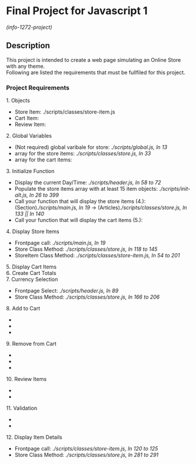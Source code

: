 # Final Project for Javascript 1

<em>(info-1272-project)</em>

<h2>Description</h2>
<p>This project is intended to create a web page simulating an Online Store with any theme.<br>
Following are listed the requirements that must be fullfiled for this project.</p>

<h3>Project Requirements</h3> 
1. Objects
<ul>
    <li>Store Item: ./scripts/classes/store-item.js</li>
    <li>Cart Item: </li>
    <li>Review Item: </li>
</ul>
2. Global Variables
<ul>
    <li>(Not required) global varibale for store: <em>./scripts/global.js, ln 13</em></li>
    <li>array for the store items: <em>./scripts/classes/store.js, ln 33</em></li>
    <li>array for the cart items: <em></em></li>
</ul>
3. Initialize Function
<ul>
    <li>Display the current Day/Time: <em>./scripts/header.js, ln 58 to 72</em></li>
    <li>Populate the store items array with at least 15 item objects: <em>./scripts/init-alt.js, ln 26 to 399</em></li>
    <li>Call your function that will display the store items (4.): (Section)<em>./scripts/main.js, ln 19</em> -> (Articles)<em>./scripts/classes/store.js, ln 133 || ln 140</em></li>
    <li>Call your function that will display the cart items (5.): <em></em></li>
</ul>
4. Display Store Items 
<ul>
    <li>Frontpage call: <em>./scripts/main.js, ln 19</em></li>
    <li>Store Class Method: <em>./scripts/classes/store.js, ln 118 to 145</em></li>
    <li>StoreItem Class Method: <em>./scripts/classes/store-item.js, ln 54 to 201</em></li>
</ul>
5. Display Cart Items<br>
6. Create Cart Totals<br>
7. Currency Selection
<ul>
    <li>Frontpage Select: <em>./scripts/header.js, ln 89</em></li>
    <li>Store Class Method: <em>./scripts/classes/store.js, ln 166 to 206</em></li>
</ul>
8. Add to Cart
<ul>
    <li><em></em></li>
    <li><em></em></li>
    <li><em></em></li>
</ul>
9. Remove from Cart
<ul>
    <li><em></em></li>
    <li><em></em></li>
    <li><em></em></li>
</ul>
10. Review Items
<ul>
    <li><em></em></li>
    <li><em></em></li>
</ul>
11. Validation
<ul>
    <li><em></em></li>
    <li><em></em></li>
</ul>
12. Display Item Details
<ul>
    <li>Frontpage call: <em>./scripts/classes/store-item.js, ln 120 to 125</em></li>
    <li>Store Class Method: <em>./scripts/classes/store.js, ln 281 to 291</em></li>
</ul>

